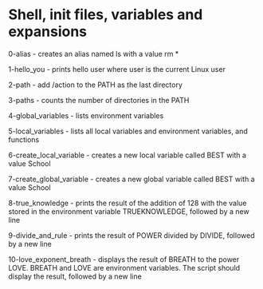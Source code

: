 # Shell, init files, variables and expansions

0-alias - creates an alias named ls with a value rm *

1-hello_you - prints hello user where user is the current Linux user

2-path - add /action to the PATH as the last directory

3-paths - counts the number of directories in the PATH

4-global_variables - lists environment variables

5-local_variables - lists all local variables and environment variables, and functions

6-create_local_variable - creates a new local variable called BEST with a value School

7-create_global_variable - creates a new global variable called BEST with a value School

8-true_knowledge - prints the result of the addition of 128 with the value stored in the environment variable TRUEKNOWLEDGE, followed by a new line

9-divide_and_rule - prints the result of POWER divided by DIVIDE, followed by a new line

10-love_exponent_breath - displays the result of BREATH to the power LOVE. BREATH and LOVE are environment variables. The script should display the result, followed by a new line
